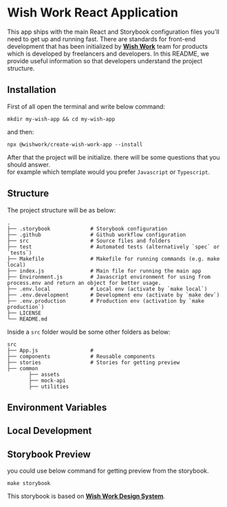 # Wish Work React Application
This app ships with the main React and Storybook configuration files you'll need to get up and running fast. There are standards for front-end development
that has been initialized by [**Wish Work**](https://wishwork.org) team for products which is developed by freelancers and developers. In this
README, we provide useful information so that developers understand the project structure.

## Installation
First of all open the terminal and write below command:
```
mkdir my-wish-app && cd my-wish-app
```
and then:
```npm
npx @wishwork/create-wish-work-app --install
```
After that the project will be initialize. there will be some questions that you should answer.\
for example which template would you prefer `Javascript` or `Typescript`.

## Structure
The project structure will be as below: 

    .
    ├── .storybook             # Storybook configuration
    ├── .github                # Github workflow configuration
    ├── src                    # Source files and folders
    ├── test                   # Automated tests (alternatively `spec` or `tests`)
    ├── Makefile               # Makefile for running commands (e.g. make local)
    ├── index.js               # Main file for running the main app
    ├── Environment.js         # Javascript environment for using from process.env and return an object for better usage. 
    ├── .env.local             # Local env (activate by `make local`)
    ├── .env.development       # Development env (activate by `make dev`)
    ├── .env.production        # Production env (activation by `make production`)
    ├── LICENSE                 
    └── README.md   

Inside a `src` folder would be some other folders as below:

    src
    ├── App.js                 # 
    ├── components             # Reusable components
    ├── stories                # Stories for getting preview
    ├── common                 
           ├── assets
           ├── mock-api
           ├── utilities   


## Environment Variables

## Local Development

## Storybook Preview
you could use below command for getting preview from the storybook.
```
make storybook
``` 
This storybook is based on [**Wish Work Design System**](https://github.com/wish-team/wish-work-dms).